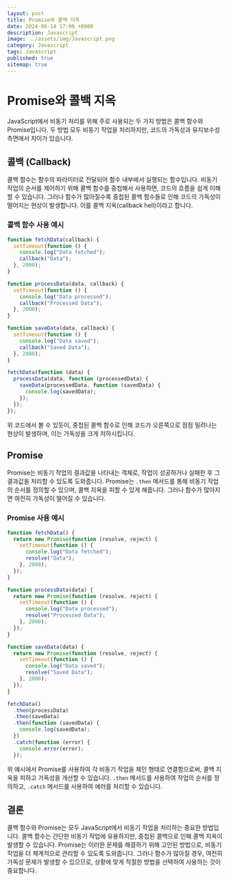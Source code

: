 ```yaml
---
layout: post
title: Promise와 콜백 지옥
date: 2024-06-14 17:00 +0900
description: Javascript
image: ../assets/img/Javascript.png
category: Javascript
tags: Javascript
published: true
sitemap: true
---
```


# Promise와 콜백 지옥

JavaScript에서 비동기 처리를 위해 주로 사용되는 두 가지 방법은 콜백 함수와 Promise입니다. 두 방법 모두 비동기 작업을 처리하지만, 코드의 가독성과 유지보수성 측면에서 차이가 있습니다.

## 콜백 (Callback)

콜백 함수는 함수의 파라미터로 전달되어 함수 내부에서 실행되는 함수입니다. 비동기 작업의 순서를 제어하기 위해 콜백 함수를 중첩해서 사용하면, 코드의 흐름을 쉽게 이해할 수 있습니다. 그러나 함수가 많아질수록 중첩된 콜백 함수들로 인해 코드의 가독성이 떨어지는 현상이 발생합니다. 이를 콜백 지옥(callback hell)이라고 합니다.

### 콜백 함수 사용 예시

```javascript
function fetchData(callback) {
  setTimeout(function () {
    console.log("Data fetched");
    callback("Data");
  }, 2000);
}

function processData(data, callback) {
  setTimeout(function () {
    console.log("Data processed");
    callback("Processed Data");
  }, 2000);
}

function saveData(data, callback) {
  setTimeout(function () {
    console.log("Data saved");
    callback("Saved Data");
  }, 2000);
}

fetchData(function (data) {
  processData(data, function (processedData) {
    saveData(processedData, function (savedData) {
      console.log(savedData);
    });
  });
});
```

위 코드에서 볼 수 있듯이, 중첩된 콜백 함수로 인해 코드가 오른쪽으로 점점 밀려나는 현상이 발생하며, 이는 가독성을 크게 저하시킵니다.

## Promise

Promise는 비동기 작업의 결과값을 나타내는 객체로, 작업이 성공하거나 실패한 후 그 결과값을 처리할 수 있도록 도와줍니다. Promise는 `.then` 메서드를 통해 비동기 작업의 순서를 정의할 수 있으며, 콜백 지옥을 피할 수 있게 해줍니다. 그러나 함수가 많아지면 여전히 가독성이 떨어질 수 있습니다.

### Promise 사용 예시

```javascript
function fetchData() {
  return new Promise(function (resolve, reject) {
    setTimeout(function () {
      console.log("Data fetched");
      resolve("Data");
    }, 2000);
  });
}

function processData(data) {
  return new Promise(function (resolve, reject) {
    setTimeout(function () {
      console.log("Data processed");
      resolve("Processed Data");
    }, 2000);
  });
}

function saveData(data) {
  return new Promise(function (resolve, reject) {
    setTimeout(function () {
      console.log("Data saved");
      resolve("Saved Data");
    }, 2000);
  });
}

fetchData()
  .then(processData)
  .then(saveData)
  .then(function (savedData) {
    console.log(savedData);
  })
  .catch(function (error) {
    console.error(error);
  });
```

위 예시에서 Promise를 사용하여 각 비동기 작업을 체인 형태로 연결함으로써, 콜백 지옥을 피하고 가독성을 개선할 수 있습니다. `.then` 메서드를 사용하여 작업의 순서를 정의하고, `.catch` 메서드를 사용하여 에러를 처리할 수 있습니다.

## 결론

콜백 함수와 Promise는 모두 JavaScript에서 비동기 작업을 처리하는 중요한 방법입니다. 콜백 함수는 간단한 비동기 작업에 유용하지만, 중첩된 콜백으로 인해 콜백 지옥이 발생할 수 있습니다. Promise는 이러한 문제를 해결하기 위해 고안된 방법으로, 비동기 작업을 더 체계적으로 관리할 수 있도록 도와줍니다. 그러나 함수가 많아질 경우, 여전히 가독성 문제가 발생할 수 있으므로, 상황에 맞게 적절한 방법을 선택하여 사용하는 것이 중요합니다.
